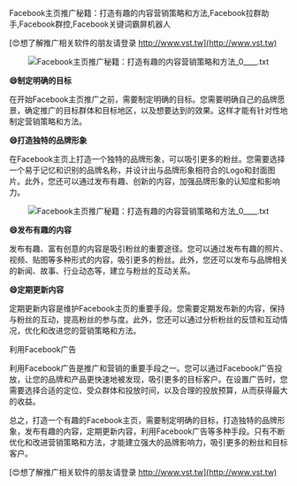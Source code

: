 Facebook主页推广秘籍：打造有趣的内容营销策略和方法,Facebook拉群助手,Facebook群控,Facebook关键词霸屏机器人

[😍想了解推广相关软件的朋友请登录 http://www.vst.tw](http://www.vst.tw)

 <center><img src="https://vst.tw/MP4/tuiguang/png/5.png" alt="Facebook主页推广秘籍：打造有趣的内容营销策略和方法_0____.txt"></center>

**😄制定明确的目标**

在开始Facebook主页推广之前，需要制定明确的目标。您需要明确自己的品牌愿景，确定推广的目标群体和目标地区，以及想要达到的效果。这样才能有针对性地制定营销策略和方法。

**😄打造独特的品牌形象**

在Facebook主页上打造一个独特的品牌形象，可以吸引更多的粉丝。您需要选择一个易于记忆和识别的品牌名称，并设计出与品牌形象相符合的Logo和封面图片。此外，您还可以通过发布有趣、创新的内容，加强品牌形象的认知度和影响力。

 <center><img src="https://vst.tw/MP4/tuiguang/png/3.png" alt="Facebook主页推广秘籍：打造有趣的内容营销策略和方法_0____.txt"></center>

**😄发布有趣的内容**

发布有趣、富有创意的内容是吸引粉丝的重要途径。您可以通过发布有趣的照片、视频、贴图等多种形式的内容，吸引更多的粉丝。此外，您还可以发布与品牌相关的新闻、故事、行业动态等，建立与粉丝的互动关系。

**😄定期更新内容**

定期更新内容是维护Facebook主页的重要手段。您需要定期发布新的内容，保持与粉丝的互动，提高粉丝的参与度。此外，您还可以通过分析粉丝的反馈和互动情况，优化和改进您的营销策略和方法。

利用Facebook广告

利用Facebook广告是推广和营销的重要手段之一。您可以通过Facebook广告投放，让您的品牌和产品更快速地被发现，吸引更多的目标客户。在设置广告时，您需要选择合适的定位、受众群体和投放时间，以及合理的投放预算，从而获得最大的收益。

总之，打造一个有趣的Facebook主页，需要制定明确的目标，打造独特的品牌形象，发布有趣的内容，定期更新内容，利用Facebook广告等多种手段。只有不断优化和改进营销策略和方法，才能建立强大的品牌影响力，吸引更多的粉丝和目标客户。

[😍想了解推广相关软件的朋友请登录 http://www.vst.tw](http://www.vst.tw)




